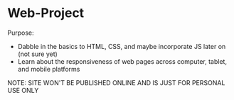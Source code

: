 # Web-Project
Purpose:
- Dabble in the basics to HTML, CSS, and maybe incorporate JS later on (not sure yet)
- Learn about the responsiveness of web pages across computer, tablet, and mobile platforms

NOTE: SITE WON'T BE PUBLISHED ONLINE AND IS JUST FOR PERSONAL USE ONLY

